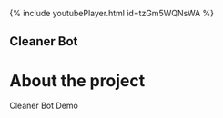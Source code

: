 
{% include youtubePlayer.html id=tzGm5WQNsWA %}


## Cleaner Bot


# About the project
Cleaner Bot Demo


